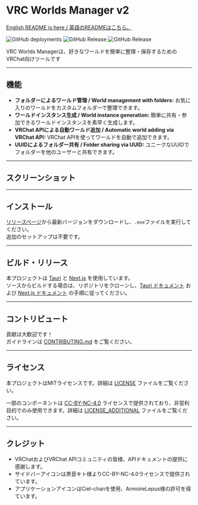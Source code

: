 # VRC Worlds Manager v2

[English README is here / 英語のREADMEはこちら。](./README.md)

![GitHub deployments](https://img.shields.io/github/deployments/Raifa21/VRC-Worlds-Manager-v2/release?style=flat)
![GitHub Release](https://img.shields.io/github/v/release/Raifa21/VRC-Worlds-Manager-v2?label=Stable)
![GitHub Release](https://img.shields.io/github/v/release/Raifa21/VRC-Worlds-Manager-v2?include_prereleases&label=Pre-Release)

VRC Worlds Managerは、好きなワールドを簡単に整理・保存するためのVRChat向けツールです

---

## 機能

- **フォルダーによるワールド管理 / World management with folders:** お気に入りのワールドをカスタムフォルダーで整理できます。
- **ワールドインスタンス生成 / World instance generation:** 簡単に共有・参加できるワールドインスタンスを素早く生成します。
- **VRChat APIによる自動ワールド追加 / Automatic world adding via VRChat API:** VRChat APIを使ってワールドを自動で追加できます。
- **UUIDによるフォルダー共有 / Folder sharing via UUID:** ユニークなUUIDでフォルダーを他のユーザーと共有できます。

---

## スクリーンショット

<!-- ここにスクリーンショットやデモリンクを追加してください / Add screenshots or demo links here -->

---

## インストール

[リリースページ](https://github.com/Raifa21/VRC-Worlds-Manager-v2/releases)から最新バージョンをダウンロードし、`.exe`ファイルを実行してください。  
追加のセットアップは不要です。

---

## ビルド・リリース

本プロジェクトは [Tauri](https://tauri.app/) と [Next.js](https://nextjs.org/) を使用しています。  
ソースからビルドする場合は、リポジトリをクローンし、[Tauri ドキュメント](https://tauri.app/v1/guides/getting-started/prerequisites/) および [Next.js ドキュメント](https://nextjs.org/docs) の手順に従ってください。

---


## コントリビュート

貢献は大歓迎です！  
ガイドラインは [CONTRIBUTING.md](CONTRIBUTING.md) をご覧ください。


---

## ライセンス

本プロジェクトはMITライセンスです。詳細は [LICENSE](LICENSE) ファイルをご覧ください。

一部のコンポーネントは [CC-BY-NC-4.0](https://creativecommons.org/licenses/by-nc/4.0/) ライセンスで提供されており、非営利目的でのみ使用できます。詳細は [LICENSE_ADDITIONAL](LICENSE_ADDITIONAL) ファイルをご覧ください。

---

## クレジット

- VRChatおよびVRChat APIコミュニティの皆様、APIドキュメントの提供に感謝します。  
- サイドバーアイコンは黒音キト様よりCC-BY-NC-4.0ライセンスで提供されています。  
- アプリケーションアイコンはCiel-chanを使用、ArmoireLepus様の許可を得ています。  